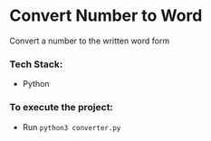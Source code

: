# Convert Number to Word
Convert a number to the written word form

### Tech Stack:
+ Python

### To execute the project:
+ Run `python3 converter.py`

